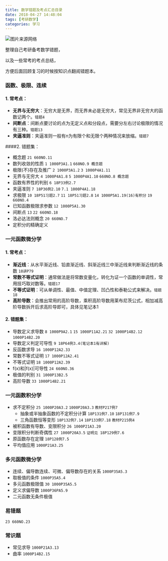 ```yaml
---
title: 数学错题及考点汇总目录
date: 2018-04-27 14:48:04
tags: [考研数学]
categories: 学习
---
```




![图片来源网络](http://p86wg7kc2.bkt.clouddn.com/21math_1.jpg)

整理自己考研备考数学错题，

以及一些常考的考点总结，

方便后面回顾复习的时候按知识点翻阅错题本。

<!--more-->



### 函数、极限、连续

#### 1. 常考点：

- **无界与无穷大**：无穷大是无界，而无界未必是无穷大，常见无界非无穷大的函数记两个。`错题4`
- **间断点**：间断点要讨论的点为无定义点和分段点，需要分左右讨论极限的情况有三种。`错题13`
- **夹逼准则**：夹逼准则一般有n为有限个和无限个两种情况来放缩。`错题7`



####2. 错题集：

- 概念题 `21 660NO.11`
- 数列收敛的性质  `1 1000P3A1.1`  `660NO.9 概念题`
- 极限(不)存在及推广 `2 1000P3A1.2` `3 1000P4A1.11`
- 无界与无穷大 `4 1000P4A1.8` `5 1000P4A1.10` `660NO.8 概念题`
- 函数有界性的判别 `6 18P33例2.7` 
- 夹逼准则 `7 18P36例2.10` `7.1 1000P4A1.18` 
- 求极限 `10 18P51习题2.7` `11 18P51习题2.8` `14 1000P5A1.19(16)有积分` `19 660NO.4`
- 已知函数极限求参数 `12 1000P5A1.30`
- 间断点 `13`  `22 660NO.18` 
- 洛必达法则概念 `20 660NO.7`
- 定积分的精确定义




### 一元函数微分学

#### 1. 常考点：

- **渐近线**：从水平渐近线、铅直渐近线、斜渐近线三中渐近线来判断渐近线的条数 `18讲P79`
- **常数不等式证明**：通常做法是将常数变量化，转化为证一个函数的单调性，常用技巧取对数等。`错题17`
- **不等式证明**：可从单调性、最值、中值定理、凹凸性和泰勒公式来解决。`错题18`
- **高阶导数**：会推出常用的高阶导数，乘积高阶导数用莱布尼茨公式，相加减高阶导数拆开后求高阶导即可，具体见笔记本1



#### 2. 错题集：

- 导数定义求导数 `8 1000P9A2.1` `15 1000P11A2.21` `32 1000P14B2.12` `1000P14B2.20`
- 导数定义判定可导性 `9 18P64例3.4(笔记本1有详解)` 
- 反函数求导 `16 1000P12A2.33` 
- 常数不等式证明 `17 1000P12A2.41`
- 不等式证明 `18 1000P12A2.39`
- f(x)和|f(x)|可导性 `24 660NO.36`
- 极值的判别 `31 1000P13B2.5`
- 高阶导数 `33 1000P14B2.21`




### 一元函数积分学

- 求不定积分 `25 1000P20A3.2` `1000P20A3.3`  `教材P217例7`
  - 抽象或半抽象函数的不定积分计算 `18P131例7.10` `18P131例7.9`
  - 三角函数恒等变形 `18P132例7.14` `18P133例7.18` `教材P215例4`
- 被积函数有导数、变限积分 `26 1000P21A3.20`
- 变限积分判断奇偶性 `27 1000P20A3.5` `证明见 18P129例7.6`
- 原函数存在定理 `18P128例7.5`
- 平均值应用 `1000P21A3.25`




### 多元函数微分学

- 连续、偏导数连续、可微、偏导数存在的关系 `1000P35A5.3`
- 取极值的条件 `1000P35A5.4`
- 多元函数极限值 `30 1000P35A5.5`
- 定义求偏导数 `1000P36PA5.9`
- 二元函数无条件极值 






### 易错题

`23 660NO.23`



### 常识题

- 常见求导 `1000P21A3.13`
- 曲率 `1000P14B2.15`

